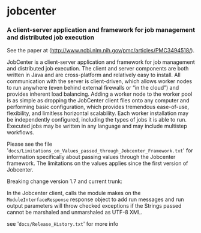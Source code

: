 # jobcenter
### A client-server application and framework for job management and distributed job execution

See the paper at (http://www.ncbi.nlm.nih.gov/pmc/articles/PMC3494518/).

JobCenter is a client-server application and framework for job management and distributed job execution. The client and server components are both written in Java and are cross-platform and relatively easy to install. All communication with the server is client-driven, which allows worker nodes to run anywhere (even behind external firewalls or “in the cloud”) and provides inherent load balancing. Adding a worker node to the worker pool is as simple as dropping the JobCenter client files onto any computer and performing basic configuration, which provides tremendous ease-of-use, flexibility, and limitless horizontal scalability. Each worker installation may be independently configured, including the types of jobs it is able to run. Executed jobs may be written in any language and may include multistep workflows.

Please see the file '`docs/Limitations_on_Values_passed_through_Jobcenter_Framework.txt`' for information specifically about passing values through the Jobcenter framework.  The limitations on the values applies since the first version of Jobcenter. 

Breaking change  version 1.7 and current trunk:

In the Jobcenter client, calls the module makes on the `ModuleInterfaceResponse` response object to add run messages and run output parameters will throw checked exceptions 
if the Strings passed cannot be marshaled and unmarshaled as UTF-8 XML.

see '`docs/Release_History.txt`' for more info
